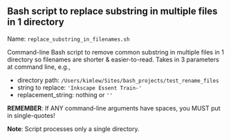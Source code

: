 ## Bash script to replace substring in multiple files in 1 directory

Name: ```replace_substring_in_filenames.sh```

Command-line Bash script to remove common substring in multiple files in 1 directory so filenames are shorter & easier-to-read. Takes in 3 parameters at command line, e.g.,

- directory path: ```/Users/kimlew/Sites/bash_projects/test_rename_files```
- string to replace: ```'Inkscape Essent Train-'```
- replacement_string: nothing or ```''```

**REMEMBER**: If ANY command-line arguments have spaces, you MUST put in single-quotes!

**Note**: Script processes only a single directory.
